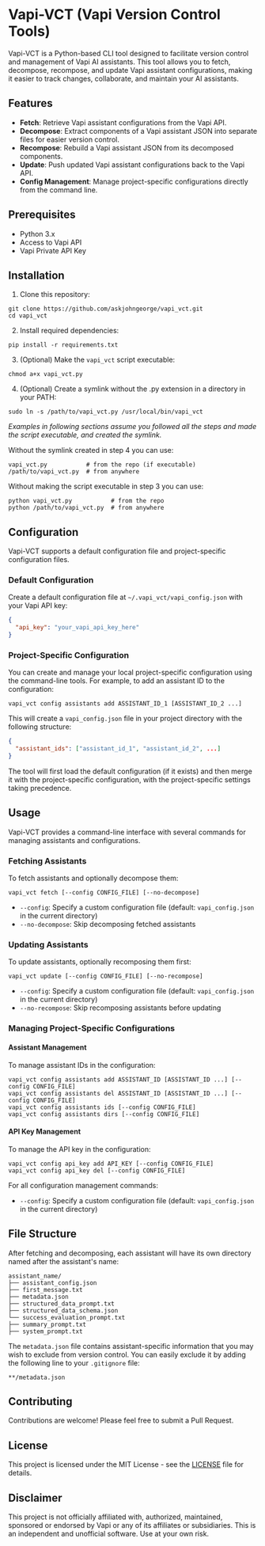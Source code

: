 # Vapi-VCT (Vapi Version Control Tools)

Vapi-VCT is a Python-based CLI tool designed to facilitate version control and management of Vapi AI assistants. This tool allows you to fetch, decompose, recompose, and update Vapi assistant configurations, making it easier to track changes, collaborate, and maintain your AI assistants.

## Features

- **Fetch**: Retrieve Vapi assistant configurations from the Vapi API.
- **Decompose**: Extract components of a Vapi assistant JSON into separate files for easier version control.
- **Recompose**: Rebuild a Vapi assistant JSON from its decomposed components.
- **Update**: Push updated Vapi assistant configurations back to the Vapi API.
- **Config Management**: Manage project-specific configurations directly from the command line.

## Prerequisites

- Python 3.x
- Access to Vapi API
- Vapi Private API Key

## Installation

1. Clone this repository:

```
git clone https://github.com/askjohngeorge/vapi_vct.git
cd vapi_vct
```

2. Install required dependencies:

```
pip install -r requirements.txt
```

3. (Optional) Make the `vapi_vct` script executable:

```
chmod a+x vapi_vct.py
```

4. (Optional) Create a symlink without the .py extension in a directory in your PATH:

```
sudo ln -s /path/to/vapi_vct.py /usr/local/bin/vapi_vct
```

*Examples in following sections assume you followed all the steps and made the script executable, and created the symlink.* 

Without the symlink created in step 4 you can use:

```
vapi_vct.py           # from the repo (if executable)
/path/to/vapi_vct.py  # from anywhere
```

Without making the script executable in step 3 you can use:

```
python vapi_vct.py           # from the repo
python /path/to/vapi_vct.py  # from anywhere
```

## Configuration

Vapi-VCT supports a default configuration file and project-specific configuration files.

### Default Configuration

Create a default configuration file at `~/.vapi_vct/vapi_config.json` with your Vapi API key:

```json
{
  "api_key": "your_vapi_api_key_here"
}
```

### Project-Specific Configuration

You can create and manage your local project-specific configuration using the command-line tools. For example, to add an assistant ID to the configuration:

```
vapi_vct config assistants add ASSISTANT_ID_1 [ASSISTANT_ID_2 ...]
```

This will create a `vapi_config.json` file in your project directory with the following structure:

```json
{
  "assistant_ids": ["assistant_id_1", "assistant_id_2", ...]
}
```

The tool will first load the default configuration (if it exists) and then merge it with the project-specific configuration, with the project-specific settings taking precedence.

## Usage

Vapi-VCT provides a command-line interface with several commands for managing assistants and configurations.

### Fetching Assistants

To fetch assistants and optionally decompose them:

```
vapi_vct fetch [--config CONFIG_FILE] [--no-decompose]
```

- `--config`: Specify a custom configuration file (default: `vapi_config.json` in the current directory)
- `--no-decompose`: Skip decomposing fetched assistants

### Updating Assistants

To update assistants, optionally recomposing them first:

```
vapi_vct update [--config CONFIG_FILE] [--no-recompose]
```

- `--config`: Specify a custom configuration file (default: `vapi_config.json` in the current directory)
- `--no-recompose`: Skip recomposing assistants before updating

### Managing Project-Specific Configurations

#### Assistant Management

To manage assistant IDs in the configuration:

```
vapi_vct config assistants add ASSISTANT_ID [ASSISTANT_ID ...] [--config CONFIG_FILE]
vapi_vct config assistants del ASSISTANT_ID [ASSISTANT_ID ...] [--config CONFIG_FILE]
vapi_vct config assistants ids [--config CONFIG_FILE]
vapi_vct config assistants dirs [--config CONFIG_FILE]
```

#### API Key Management

To manage the API key in the configuration:

```
vapi_vct config api_key add API_KEY [--config CONFIG_FILE]
vapi_vct config api_key del [--config CONFIG_FILE]
```

For all configuration management commands:
- `--config`: Specify a custom configuration file (default: `vapi_config.json` in the current directory)

## File Structure

After fetching and decomposing, each assistant will have its own directory named after the assistant's name:

```
assistant_name/
├── assistant_config.json
├── first_message.txt
├── metadata.json
├── structured_data_prompt.txt
├── structured_data_schema.json
└── success_evaluation_prompt.txt
├── summary_prompt.txt
├── system_prompt.txt
```

The `metadata.json` file contains assistant-specific information that you may wish to exclude from version control. You can easily exclude it by adding the following line to your `.gitignore` file:

```
**/metadata.json
```

## Contributing

Contributions are welcome! Please feel free to submit a Pull Request.

## License

This project is licensed under the MIT License - see the [LICENSE](LICENSE) file for details.

## Disclaimer

This project is not officially affiliated with, authorized, maintained, sponsored or endorsed by Vapi or any of its affiliates or subsidiaries. This is an independent and unofficial software. Use at your own risk.